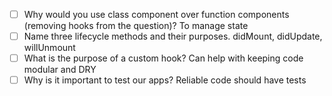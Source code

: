 - [ ] Why would you use class component over function components (removing hooks from the question)?
To manage state
- [ ] Name three lifecycle methods and their purposes.
didMount, didUpdate, willUnmount
- [ ] What is the purpose of a custom hook?
Can help with keeping code modular and DRY
- [ ] Why is it important to test our apps?
Reliable code should have tests